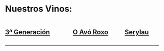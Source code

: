 <h1 class="title">Nuestros Vinos:</h1>

<div class="columns">
  <div class="column has-text-centered">
    <a href="/vinos/generacion"><img src="/articles/home/generacion_s.png" alt="" /><h2 class="subtitle">3ª Generación</h2></nuxt-link>
    
  </div>
  <div class="column  has-text-centered">
    <a href="/vinos/avo_roxo">
    <img src="/articles/home/roxo_s.png" alt="" /><h2 class="subtitle">O Avó Roxo</h2>
    </a>
  </div>
  <div class="column  has-text-centered">
    <a href="/vinos/serylau">
  <img src="/articles/home/serylau_s.png" alt="" /><h2 class="subtitle">Serylau</h2></a></div>
</div>

---
